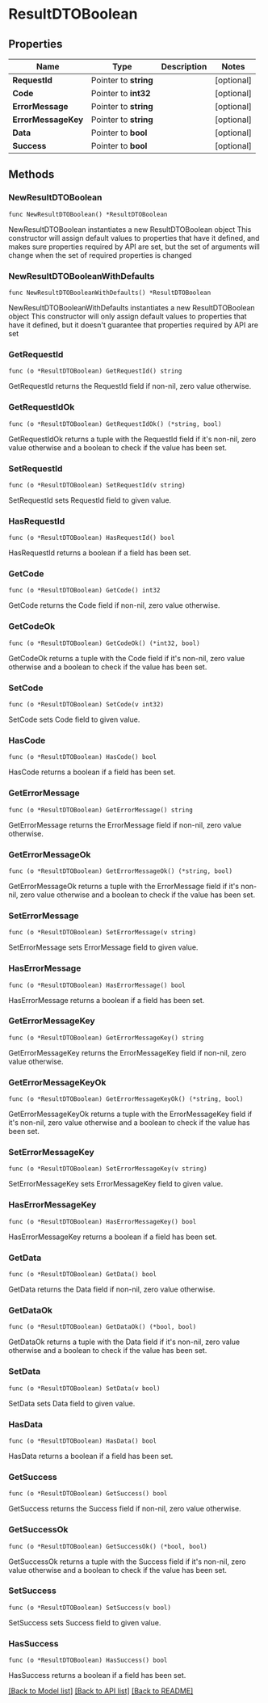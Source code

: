 # ResultDTOBoolean

## Properties

Name | Type | Description | Notes
------------ | ------------- | ------------- | -------------
**RequestId** | Pointer to **string** |  | [optional] 
**Code** | Pointer to **int32** |  | [optional] 
**ErrorMessage** | Pointer to **string** |  | [optional] 
**ErrorMessageKey** | Pointer to **string** |  | [optional] 
**Data** | Pointer to **bool** |  | [optional] 
**Success** | Pointer to **bool** |  | [optional] 

## Methods

### NewResultDTOBoolean

`func NewResultDTOBoolean() *ResultDTOBoolean`

NewResultDTOBoolean instantiates a new ResultDTOBoolean object
This constructor will assign default values to properties that have it defined,
and makes sure properties required by API are set, but the set of arguments
will change when the set of required properties is changed

### NewResultDTOBooleanWithDefaults

`func NewResultDTOBooleanWithDefaults() *ResultDTOBoolean`

NewResultDTOBooleanWithDefaults instantiates a new ResultDTOBoolean object
This constructor will only assign default values to properties that have it defined,
but it doesn't guarantee that properties required by API are set

### GetRequestId

`func (o *ResultDTOBoolean) GetRequestId() string`

GetRequestId returns the RequestId field if non-nil, zero value otherwise.

### GetRequestIdOk

`func (o *ResultDTOBoolean) GetRequestIdOk() (*string, bool)`

GetRequestIdOk returns a tuple with the RequestId field if it's non-nil, zero value otherwise
and a boolean to check if the value has been set.

### SetRequestId

`func (o *ResultDTOBoolean) SetRequestId(v string)`

SetRequestId sets RequestId field to given value.

### HasRequestId

`func (o *ResultDTOBoolean) HasRequestId() bool`

HasRequestId returns a boolean if a field has been set.

### GetCode

`func (o *ResultDTOBoolean) GetCode() int32`

GetCode returns the Code field if non-nil, zero value otherwise.

### GetCodeOk

`func (o *ResultDTOBoolean) GetCodeOk() (*int32, bool)`

GetCodeOk returns a tuple with the Code field if it's non-nil, zero value otherwise
and a boolean to check if the value has been set.

### SetCode

`func (o *ResultDTOBoolean) SetCode(v int32)`

SetCode sets Code field to given value.

### HasCode

`func (o *ResultDTOBoolean) HasCode() bool`

HasCode returns a boolean if a field has been set.

### GetErrorMessage

`func (o *ResultDTOBoolean) GetErrorMessage() string`

GetErrorMessage returns the ErrorMessage field if non-nil, zero value otherwise.

### GetErrorMessageOk

`func (o *ResultDTOBoolean) GetErrorMessageOk() (*string, bool)`

GetErrorMessageOk returns a tuple with the ErrorMessage field if it's non-nil, zero value otherwise
and a boolean to check if the value has been set.

### SetErrorMessage

`func (o *ResultDTOBoolean) SetErrorMessage(v string)`

SetErrorMessage sets ErrorMessage field to given value.

### HasErrorMessage

`func (o *ResultDTOBoolean) HasErrorMessage() bool`

HasErrorMessage returns a boolean if a field has been set.

### GetErrorMessageKey

`func (o *ResultDTOBoolean) GetErrorMessageKey() string`

GetErrorMessageKey returns the ErrorMessageKey field if non-nil, zero value otherwise.

### GetErrorMessageKeyOk

`func (o *ResultDTOBoolean) GetErrorMessageKeyOk() (*string, bool)`

GetErrorMessageKeyOk returns a tuple with the ErrorMessageKey field if it's non-nil, zero value otherwise
and a boolean to check if the value has been set.

### SetErrorMessageKey

`func (o *ResultDTOBoolean) SetErrorMessageKey(v string)`

SetErrorMessageKey sets ErrorMessageKey field to given value.

### HasErrorMessageKey

`func (o *ResultDTOBoolean) HasErrorMessageKey() bool`

HasErrorMessageKey returns a boolean if a field has been set.

### GetData

`func (o *ResultDTOBoolean) GetData() bool`

GetData returns the Data field if non-nil, zero value otherwise.

### GetDataOk

`func (o *ResultDTOBoolean) GetDataOk() (*bool, bool)`

GetDataOk returns a tuple with the Data field if it's non-nil, zero value otherwise
and a boolean to check if the value has been set.

### SetData

`func (o *ResultDTOBoolean) SetData(v bool)`

SetData sets Data field to given value.

### HasData

`func (o *ResultDTOBoolean) HasData() bool`

HasData returns a boolean if a field has been set.

### GetSuccess

`func (o *ResultDTOBoolean) GetSuccess() bool`

GetSuccess returns the Success field if non-nil, zero value otherwise.

### GetSuccessOk

`func (o *ResultDTOBoolean) GetSuccessOk() (*bool, bool)`

GetSuccessOk returns a tuple with the Success field if it's non-nil, zero value otherwise
and a boolean to check if the value has been set.

### SetSuccess

`func (o *ResultDTOBoolean) SetSuccess(v bool)`

SetSuccess sets Success field to given value.

### HasSuccess

`func (o *ResultDTOBoolean) HasSuccess() bool`

HasSuccess returns a boolean if a field has been set.


[[Back to Model list]](../README.md#documentation-for-models) [[Back to API list]](../README.md#documentation-for-api-endpoints) [[Back to README]](../README.md)



